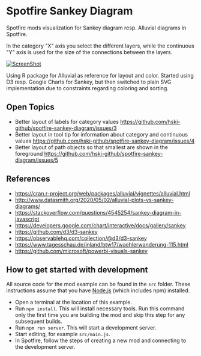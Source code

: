 # Spotfire Sankey Diagram

Spotfire mods visualization for Sankey diagram resp. Alluvial diagrams in Spotfire. 

In the category "X" axis you select the different layers, while the continuous "Y" axis is used for the size of the connections between the layers.   

[![ScreenShot](/screenshots/screen-recording-spotfire-sankey.gif?raw=true)](/screenshots/screen-recording-spotfire-sankey.gif?raw=true)

Using R package for Alluvial as reference for layout and color. Started using D3 resp. Google Charts for Sankey, but then switched to plain SVG implementation due to constraints regarding coloring and  sorting.
 

## Open Topics 
- Better layout of labels for category values https://github.com/hski-github/spotfire-sankey-diagram/issues/3
- Better layout in tool tip for information about category and continuous values https://github.com/hski-github/spotfire-sankey-diagram/issues/4
- Better layout of path objects so that smallest are shown in the foreground https://github.com/hski-github/spotfire-sankey-diagram/issues/5


## References
- https://cran.r-project.org/web/packages/alluvial/vignettes/alluvial.html
- http://www.datasmith.org/2020/05/02/alluvial-plots-vs-sankey-diagrams/
- https://stackoverflow.com/questions/4545254/sankey-diagram-in-javascript
- https://developers.google.com/chart/interactive/docs/gallery/sankey
- https://github.com/d3/d3-sankey
- https://observablehq.com/collection/@d3/d3-sankey
- https://www.tagesschau.de/inland/btw17/waehlerwanderung-115.html
- https://github.com/microsoft/powerbi-visuals-sankey


## How to get started with development 
All source code for the mod example can be found in the `src` folder. 
These instructions assume that you have [Node.js](https://nodejs.org/en/) (which includes npm) installed. 

- Open a terminal at the location of this example.
- Run `npm install`. This will install necessary tools. Run this command only the first time you are building the mod and skip this step for any subsequent builds.
- Run `npm run server`. This will start a development server.
- Start editing, for example `src/main.js`.
- In Spotfire, follow the steps of creating a new mod and connecting to the development server.

